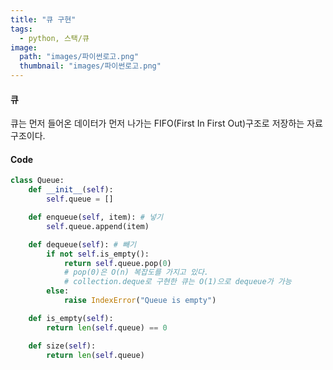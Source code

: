```yaml
---
title: "큐 구현"
tags:
  - python, 스택/큐
image:
  path: "images/파이썬로고.png"
  thumbnail: "images/파이썬로고.png"
---
```


#### 큐
큐는 먼저 들어온 데이터가 먼저 나가는 FIFO(First In First Out)구조로 저장하는 자료구조이다.

#### Code
```python
class Queue:
    def __init__(self):
        self.queue = []

    def enqueue(self, item): # 넣기
        self.queue.append(item)

    def dequeue(self): # 빼기
        if not self.is_empty():
            return self.queue.pop(0)
            # pop(0)은 O(n) 복잡도를 가지고 있다.
            # collection.deque로 구현한 큐는 O(1)으로 dequeue가 가능
        else:
            raise IndexError("Queue is empty")

    def is_empty(self):
        return len(self.queue) == 0

    def size(self):
        return len(self.queue)
```

